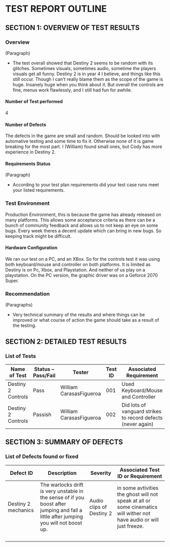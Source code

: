 # TEST REPORT OUTLINE

## SECTION 1: OVERVIEW OF TEST RESULTS

### Overview

(Paragraph)
* The test overall showed that Destiny 2 seems to be random with its glitches. Sometimes visuals, sometimes audio, sometime the players visuals get all funny. Destiny 2 is in year 4 I believe, and things like this still occur. Though I can't really blame them as the scope of the game is huge. Insanely huge when you think about it. But overall the controls are fine, menus work flawlessly, and I still had fun for awhile.

#### Number of Test performed

4

#### Number of Defects

The defects in the game are small and random. Should be looked into with automative testing and some time to fix it. Otherwise none of it is game breaking for the most part. I (William) found small ones, but Cody has more experience in Destiny 2.

#### Requirements Status

(Paragraph)
* According to your test plan requirements did your test case runs meet your listed requirements.

### Test Environment

Production Environment, this is because the game has already released on many platforms. This allows some acceptance criteria as there can be a bunch of community feedback and allows us to not keep an eye on some bugs. Every week theres a decent update which can bring in new bugs. So keeping track might be difficult.

#### Hardware Configuration

We ran our test on a PC, and an XBox. So for the controls test it was using both keyboard/mouse and controller on both platforms. It is limited as Destiny is on Pc, Xbox, and Playstation. And neither of us play on a playstation. On the PC version, the graphic driver was on a Geforce 2070 Super.

### Recommendation

(Paragraphs)
* Very technical summary of the results and where things can be improved or what course of action the game should take as a result of the testing.


## SECTION 2: DETAILED TEST RESULTS

### List of Tests

| Name of Test | Status – Pass/Fail | Tester | Test ID | Associated Requirement |
|---|---|---|---|---|
| Destiny 2 Controls | Pass | William CarasasFigueroa | 001 | Used Keyboard/Mouse and Controller |
| Destiny 2 Controls | Passish | William CarasasFigueroa | 002 | Did lots of vanguard strikes to record defects (never again) |

## SECTION 3: SUMMARY OF DEFECTS

### List of Defects found or fixed

| Defect ID | Description | Severity | Associated Test ID or Requirement |
|---|---|---|---|
|Destiny 2 mechanics | The warlocks drift is very unstable in the sense of if you boost after jumping and fall a little after jumping you will not boost up.|Audio clips of Destiny 2 |in some avtivities the ghost will not speak at all or some cinematics will wither not have audio or will just freeze.  |
| | | |
| | | |
| | | |
| | | |
